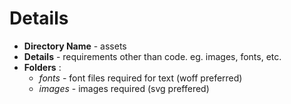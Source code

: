 # Details

- **Directory Name** - assets
- **Details** - requirements other than code. eg. images, fonts, etc.
- **Folders** :
  - _fonts_ - font files required for text (woff preferred)
  - _images_ - images required (svg preffered)

